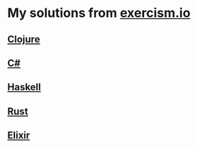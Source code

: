 # My solutions from [exercism.io](https://exercism.io/profiles/tristanappdev)

## [Clojure](https://github.com/TristanAppDev/Exercism/tree/master/clojure)
## [C#](https://github.com/TristanAppDev/Exercism/tree/master/csharp)
## [Haskell](https://github.com/TristanAppDev/Exercism/tree/master/haskell)
## [Rust](https://github.com/TristanAppDev/Exercism/tree/master/rust)
## [Elixir](https://github.com/TristanAppDev/Exercism/tree/master/elixir)
